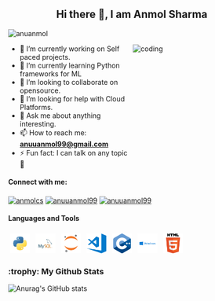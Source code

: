 <h2 align ="center"> Hi there 👋, I am Anmol Sharma </h2>

<p align="left"> <img src="https://komarev.com/ghpvc/?username=anuanmol&label=Profile%20views&color=129e00&style=plastic" alt="anuanmol" /> </p>

<!--**anuanmol/anuanmol** is a ✨ _special_ ✨ repository because its `README.md` (this file) appears on your GitHub profile. 

<!-- <img align="right" alt="Coding" width="400" src="https://cdn.dribbble.com/users/1059583/screenshots/4171367/coding-freak.gif"> -->

<img align = "right" alt="coding" width="250" height="250" src="https://thumbs.dreamstime.com/b/programmer-works-home-computer-remote-work-office-specialist-freelancer-colorful-vector-illustration-flat-cartoon-200533716.jpg">


- 🔭 I’m currently working on Self paced projects.
- 🌱 I’m currently learning Python frameworks for ML
- 👯 I’m looking to collaborate on opensource.
- 🤔 I’m looking for help with Cloud Platforms.
- 💬 Ask me about anything interesting.
- 📫 How to reach me: **anuuanmol99@gmail.com**
- ⚡ Fun fact: I can talk on any topic 🤪


#### Connect with me:

<a href="https://linkedin.com/in/anmolcs" target="_blank"><img align="center" src="https://cdn.jsdelivr.net/npm/simple-icons@3.0.1/icons/linkedin.svg" alt="anmolcs" height="30" width="40" /></a>
<a href="https://anuuanmol99.medium.com/" target="blank"><img align="center" src="https://cdn.jsdelivr.net/npm/simple-icons@3.0.1/icons/medium.svg" alt="anuuanmol99" height="30" width="40" /></a>
<a href="https://twitter.com/anuuanmol99" target="blank"><img align="center" src="https://cdn.jsdelivr.net/npm/simple-icons@3.0.1/icons/twitter.svg" alt="anuuanmol99" height="30" width="40" /></a>


<!-- ![Top Langs](https://github-readme-stats.vercel.app/api/top-langs?username=anuanmol&layout=compact&hide_border=true) -->

#### Languages and Tools

<a><img src="https://raw.githubusercontent.com/github/explore/80688e429a7d4ef2fca1e82350fe8e3517d3494d/topics/python/python.png" alt="Python" height="40" style="vertical-align:top; margin:4px"></a>
<a><img src="https://raw.githubusercontent.com/github/explore/80688e429a7d4ef2fca1e82350fe8e3517d3494d/topics/mysql/mysql.png" alt="MySQL" height="40" style="vertical-align:top; margin:4px"></a>
<a><img src="https://raw.githubusercontent.com/github/explore/80688e429a7d4ef2fca1e82350fe8e3517d3494d/topics/jupyter-notebook/jupyter-notebook.png" alt="jupyter-notebook" height="40" style="vertical-align:top; margin:4px"></a>
<a><img src="https://raw.githubusercontent.com/github/explore/80688e429a7d4ef2fca1e82350fe8e3517d3494d/topics/visual-studio-code/visual-studio-code.png" alt="VS Code" height="40" style="vertical-align:top; margin:4px"></a>
<a><img src="https://raw.githubusercontent.com/github/explore/80688e429a7d4ef2fca1e82350fe8e3517d3494d/topics/cpp/cpp.png" alt="cpp" height="40" style="vertical-align:top; margin:4px"></a>
<a><img src="https://raw.githubusercontent.com/github/explore/80688e429a7d4ef2fca1e82350fe8e3517d3494d/topics/windows/windows.png" alt="Windows" height="40" style="vertical-align:top; margin:4px"></a>
<a><img src="https://raw.githubusercontent.com/github/explore/80688e429a7d4ef2fca1e82350fe8e3517d3494d/topics/html/html.png" alt="Windows" height="40" style="vertical-align:top; margin:4px"></a>

<h3>:trophy: My Github Stats </h3>

![Anurag's GitHub stats](https://github-readme-stats.vercel.app/api?username=anuanmol&show_icons=true&theme=radical)
